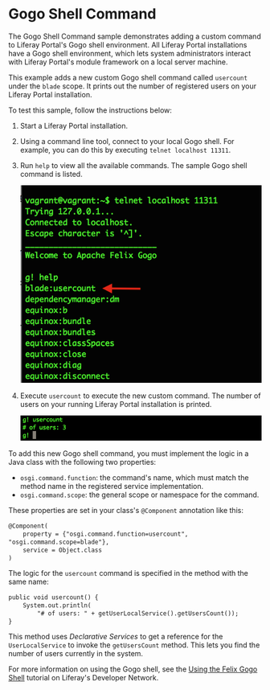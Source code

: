 # Gogo Shell Command

The Gogo Shell Command sample demonstrates adding a custom command to Liferay
Portal's Gogo shell environment. All Liferay Portal installations have a Gogo
shell environment, which lets system administrators interact with Liferay
Portal's module framework on a local server machine.

This example adds a new custom Gogo shell command called `usercount` under the
`blade` scope. It prints out the number of registered users on your Liferay
Portal installation.

To test this sample, follow the instructions below:

1.  Start a Liferay Portal installation.
2.  Using a command line tool, connect to your local Gogo shell. For example,
    you can do this by executing `telnet localhost 11311`.
3.  Run `help` to view all the available commands. The sample Gogo shell command
    is listed.

    ![Figure 1: The sample Gogo shell command is listed with all the available commands.](../../../images/gogo-shell-1.png)

4.  Execute `usercount` to execute the new custom command. The number of users
    on your running Liferay Portal installation is printed.

    ![Figure 2: The outcome of executing the `usercount` command.](../../../images/gogo-shell-2.png)

To add this new Gogo shell command, you must implement the logic in a Java
class with the following two properties:

- `osgi.command.function`: the command's name, which must match the method name
   in the registered service implementation.
- `osgi.command.scope`: the general scope or namespace for the command.

These properties are set in your class's `@Component` annotation like this:

    @Component(
        property = {"osgi.command.function=usercount", "osgi.command.scope=blade"},
        service = Object.class
    )

The logic for the `usercount` command is specified in the method with the same
name:

    public void usercount() {
        System.out.println(
            "# of users: " + getUserLocalService().getUsersCount());
    }

This method uses *Declarative Services* to get a reference for the
`UserLocalService` to invoke the `getUsersCount` method. This lets you find the
number of users currently in the system.

For more information on using the Gogo shell, see the
[Using the Felix Gogo Shell](/develop/reference/-/knowledge_base/7-0/using-the-felix-gogo-shell)
tutorial on Liferay's Developer Network.